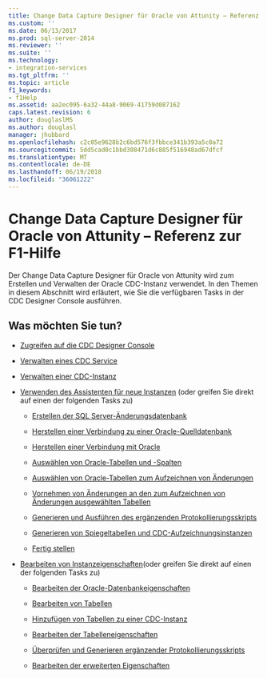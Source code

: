 ```yaml
---
title: Change Data Capture Designer für Oracle von Attunity – Referenz zur F1-Hilfe | Microsoft-Dokumentation
ms.custom: ''
ms.date: 06/13/2017
ms.prod: sql-server-2014
ms.reviewer: ''
ms.suite: ''
ms.technology:
- integration-services
ms.tgt_pltfrm: ''
ms.topic: article
f1_keywords:
- f1Help
ms.assetid: aa2ec095-6a32-44a8-9069-41759d087162
caps.latest.revision: 6
author: douglaslMS
ms.author: douglasl
manager: jhubbard
ms.openlocfilehash: c2c05e9628b2c6bd576f3fbbce341b393a5c0a72
ms.sourcegitcommit: 5dd5cad0c1bbd308471d6c885f516948ad67dfcf
ms.translationtype: MT
ms.contentlocale: de-DE
ms.lasthandoff: 06/19/2018
ms.locfileid: "36061222"
---
```

# <a name="change-data-capture-designer-for-oracle-by-attunity-f1-help-reference"></a>Change Data Capture Designer für Oracle von Attunity – Referenz zur F1-Hilfe
  Der Change Data Capture Designer für Oracle von Attunity wird zum Erstellen und Verwalten der Oracle CDC-Instanz verwendet. In den Themen in diesem Abschnitt wird erläutert, wie Sie die verfügbaren Tasks in der CDC Designer Console ausführen.  
  
## <a name="what-do-you-want-to-do"></a>Was möchten Sie tun?  
  
-   [Zugreifen auf die CDC Designer Console](access-the-cdc-designer-console.md)  
  
-   [Verwalten eines CDC Service](manage-a-cdc-service.md)  
  
-   [Verwalten einer CDC-Instanz](manage-a-cdc-instance.md)  
  
-   [Verwenden des Assistenten für neue Instanzen](use-the-new-instance-wizard.md) (oder greifen Sie direkt auf einen der folgenden Tasks zu)  
  
    -   [Erstellen der SQL Server-Änderungsdatenbank](create-the-sql-server-change-database.md)  
  
    -   [Herstellen einer Verbindung zu einer Oracle-Quelldatenbank](connect-to-an-oracle-source-database.md)  
  
    -   [Herstellen einer Verbindung mit Oracle](connect-to-oracle.md)  
  
    -   [Auswählen von Oracle-Tabellen und -Spalten](select-oracle-tables-and-columns.md)  
  
    -   [Auswählen von Oracle-Tabellen zum Aufzeichnen von Änderungen](select-oracle-tables-for-capturing-changes.md)  
  
    -   [Vornehmen von Änderungen an den zum Aufzeichnen von Änderungen ausgewählten Tabellen](make-changes-to-the-tables-selected-for-capturing-changes.md)  
  
    -   [Generieren und Ausführen des ergänzenden Protokollierungsskripts](generate-and-run-the-supplemental-logging-script.md)  
  
    -   [Generieren von Spiegeltabellen und CDC-Aufzeichnungsinstanzen](generate-mirror-tables-and-cdc-capture-instances.md)  
  
    -   [Fertig stellen](finish.md)  
  
-   [Bearbeiten von Instanzeigenschaften](edit-instance-properties.md)(oder greifen Sie direkt auf einen der folgenden Tasks zu)  
  
    -   [Bearbeiten der Oracle-Datenbankeigenschaften](edit-the-oracle-database-properties.md)  
  
    -   [Bearbeiten von Tabellen](edit-tables.md)  
  
    -   [Hinzufügen von Tabellen zu einer CDC-Instanz](add-tables-to-a-cdc-instance.md)  
  
    -   [Bearbeiten der Tabelleneigenschaften](edit-the-table-properties.md)  
  
    -   [Überprüfen und Generieren ergänzender Protokollierungsskripts](review-and-generate-supplemental-logging-scripts.md)  
  
    -   [Bearbeiten der erweiterten Eigenschaften](edit-the-advanced-properties.md)  
  
  